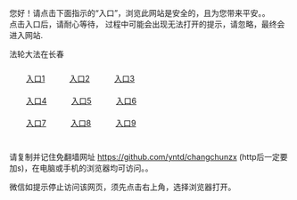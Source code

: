 您好！请点击下面指示的“入口”，浏览此网站是安全的，且为您带来平安。。 <br/>
点击入口后，请耐心等待， 过程中可能会出现无法打开的提示，请忽略，最终会进入网站. </br>

法轮大法在长春<br/>
<div style="padding:10px"><a style="margin:20px" target="_blank" href="https://d30e19zrz6zv8u.cloudfront.net/2Qpsp?tagldtoq" id="ccLink1" rel="nofollow">入口1</a> <a target="_blank" style="margin:20px" href="https://d3ozbxmh84iwjq.cloudfront.net/2Qpsp?btpavhfg" id="ccLink2" rel="nofollow">入口2</a> <a style="margin:20px" target="_blank" href="https://d22b0p5e84hbvk.cloudfront.net/2Qpsp?txtvg" id="ccLink3" rel="nofollow">入口3</a></div>

<div style="padding:10px" ><a style="margin:20px" target="_blank" href="https://d30e19zrz6zv8u.cloudfront.net/2Qpsp?tagldtoq" id="ccLink4" rel="nofollow">入口4</a> <a style="margin:20px" href="https://d3ozbxmh84iwjq.cloudfront.net/2Qpsp?btpavhfg" target="_blank" id="ccLink5" rel="nofollow">入口5</a> <a style="margin:20px" href="https://d22b0p5e84hbvk.cloudfront.net/2Qpsp?txtvg" target="_blank" id="ccLink6" rel="nofollow">入口6</a></div>

<div style="padding:10px"><a style="margin:20px" target="_blank" href="https://d30e19zrz6zv8u.cloudfront.net/2Qpsp?tagldtoq" id="ccLink7" rel="nofollow">入口7</a> <a style="margin:20px" href="https://d3ozbxmh84iwjq.cloudfront.net/2Qpsp?btpavhfg" target="_blank" id="ccLink8" rel="nofollow">入口8</a> <a style="margin:20px" target="_blank" href="https://d22b0p5e84hbvk.cloudfront.net/2Qpsp?txtvg" id="ccLink9" rel="nofollow">入口9</a></div>

<br/>



请复制并记住免翻墙网址 https://github.com/yntd/changchunzx (http后一定要加s)，在电脑或手机的浏览器均可访问。。<br/>

微信如提示停止访问该网页，须先点击右上角，选择浏览器打开。
